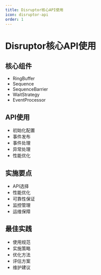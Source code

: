 ```yaml
---
title: Disruptor核心API使用
icon: disruptor-api
order: 1
---
```


# Disruptor核心API使用

## 核心组件
- RingBuffer
- Sequence
- SequenceBarrier
- WaitStrategy
- EventProcessor

## API使用
- 初始化配置
- 事件发布
- 事件处理
- 异常处理
- 性能优化

## 实施要点
- API选择
- 性能优化
- 可靠性保证
- 监控管理
- 运维保障

## 最佳实践
- 使用规范
- 实施策略
- 优化方法
- 评估方案
- 维护建议
